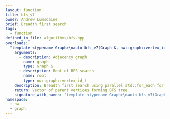 ```yaml
---
layout: function
title: bfs_v7
owner: Andrew Lumsdaine
brief: Breadth first search
tags:
  - function
defined_in_file: algorithms/bfs.hpp
overloads:
  "template <typename Graph>\nauto bfs_v7(Graph &, nw::graph::vertex_id_t)":
    arguments:
      - description: Adjacency graph
        name: graph
        type: Graph &
      - description: Root of BFS search
        name: root
        type: nw::graph::vertex_id_t
    description: Breadth first search using parallel std::for_each for processing frontier and sequential std::for_each for processing neighbor lists.
    return: Vector of parent vertices forming BFS tree
    signature_with_names: "template <typename Graph>\nauto bfs_v7(Graph & graph, nw::graph::vertex_id_t root)"
namespace:
  - nw
  - graph
---
```

